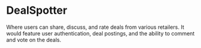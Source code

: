 # DealSpotter
 Where users can share, discuss, and rate deals from various retailers. It would feature user authentication, deal postings, and the ability to comment and vote on the deals.
